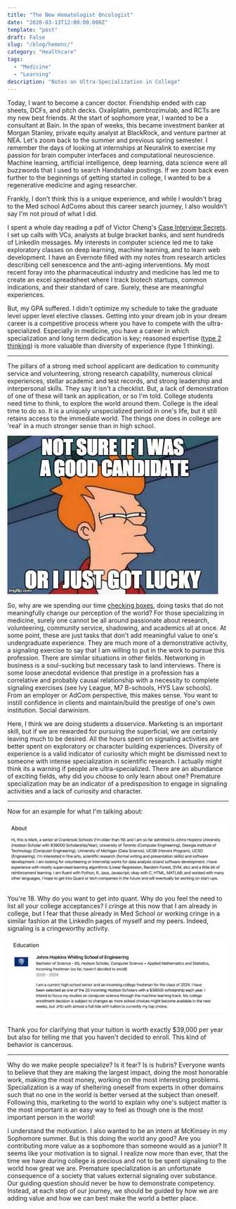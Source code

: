 ```yaml
---
title: "The New Hematologist Oncologist"
date: "2020-03-13T12:00:00.000Z"
template: "post"
draft: False
slug: "/blog/hemonc/"
category: "Healthcare"
tags:
  - "Medicine"
  - "Learning"
description: "Notes on Ultra-Specialization in College"
---
```


Today, I want to become a cancer doctor. Friendship ended with cap sheets, DCFs, and pitch decks. Oxaliplatin, pembrozimulab, and RCTs are my new best friends. At the start of sophomore year, I wanted to be a consultant at Bain. In the span of weeks, this became investment banker at Morgan Stanley, private equity analyst at BlackRock, and venture partner at NEA. Let's zoom back to the summer and previous spring semester. I remember the days of looking at internships at Neuralink to exercise my passion for brain computer interfaces and computational neuroscience. Machine learning, artificial intelligence, deep learning, data science were all buzzwords that I used to search Handshake postings. If we zoom back even further to the beginnings of getting started in college, I wanted to be a regenerative medicine and aging researcher.

Frankly, I don't think this is a unique experience, and while I wouldn't brag to the Med school AdComs about this career search journey, I also wouldn't say I'm not proud of what I did.

I spent a whole day reading a pdf of Victor Cheng's [Case Interview Secrets](https://www.amazon.com/Case-Interview-Secrets-Interviewer-Consulting/dp/0984183523). I set up calls with VCs, analysts at bulge bracket banks, and sent hundreds of LinkedIn messages. My interests in computer science led me to take exploratory classes on deep learning, machine learning, and to learn web development. I have an Evernote filled with my notes from research articles describing cell senescence and the anti-aging interventions. My most recent foray into the pharmaceutical industry and medicine has led me to create an excel spreadsheet where I track biotech startups, common indications, and their standard of care. Surely, these are meaningful experiences.

But, my GPA suffered. I didn't optimize my schedule to take the graduate level upper level elective classes. Getting into your dream job in your dream career is a competitive process where you have to compete with the ultra-specialized. Especially in medicine, you have a career in which specialization and long term dedication is key; reasoned expertise ([type 2 thinking](https://www.amazon.com/Thinking-Fast-Slow-Daniel-Kahneman/dp/0374533555)) is more valuable than diversity of experience (type 1 thinking).

***

The pillars of a strong med school applicant are dedication to community service and volunteering, strong research capability, numerous clinical experiences, stellar academic and test records, and strong leadership and interpersonal skills. They say it isn't a checklist. But, a lack of demonstration of one of these will tank an application, or so I'm told. College students need time to think, to explore the world around them. College is the ideal time to do so. It is a uniquely unspecialized period in one's life, but it still retains access to the immediate world. The things one does in college are 'real' in a much stronger sense than in high school.

![This fucker](MedSchool.jpg "Its hard out here")

So, why are we spending our time [checking boxes](https://www.medscape.com/viewarticle/924457), doing tasks that do not meaningfully change our perception of the world? For those specializing in medicine, surely one cannot be all around passionate about research, volunteering, community service, shadowing, and academics all at once. At some point, these are just tasks that don't add meaningful value to one's undergraduate experience. They are much more of a demonstrative activity, a signaling exercise to say that I am willing to put in the work to pursue this profession. There are similar situations in other fields. Networking in business is a soul-sucking but necessary task to land interviews. There is some loose anecdotal evidence that prestige in a profession has a correlative and probably causal relationship with a necessity to complete signaling exercises (see Ivy League, M7 B-schools, HYS Law schools). From an employer or AdCom perspective, this makes sense. You want to instill confidence in clients and maintain/build the prestige of one's own institution. Social darwinism.

Here, I think we are doing students a disservice. Marketing is an important skill, but if we are rewarded for pursuing the superficial, we are certainly leaving much to be desired. All the hours spent on signaling activities are better spent on exploratory or character building experiences. Diversity of experience is a valid indicator of curiosity which might be dismissed next to someone with intense specialization in scientific research. I actually might think its a warning if people are ultra-specialized. There are an abundance of exciting fields, why did you choose to only learn about one? Premature specialization may be an indicator of a predisposition to engage in signaling activities and a lack of curiosity and character.

***

Now for an example for what I'm talking about:

![This fucker](Fucker2.jpg "This kid is in high school")

You're 18. Why do you want to get into quant. Why do you feel the need to list all your college acceptances? I cringe at this now that I am already in college, but I fear that those already in Med School or working cringe in a similar fashion at the LinkedIn pages of myself and my peers. Indeed, signaling is a cringeworthy activity.

![This fucker](Fucker1.jpg "Why are we listing this on our LinkedIn")

Thank you for clarifying that your tuition is worth exactly $39,000 per year but also for telling me that you haven't decided to enroll. This kind of behavior is cancerous.

***

Why do we make people specialize? Is it fear? Is is hubris? Everyone wants to believe that they are making the largest impact, doing the most honorable work, making the most money, working on the most interesting problems. Specialization is a way of sheltering oneself from experts in other domains such that no one in the world is better versed at the subject than oneself. Following this, marketing to the world to explain why one's subject matter is the most important is an easy way to feel as though one is the most important person in the world!

I understand the motivation. I also wanted to be an intern at McKinsey in my Sophomore summer. But is this doing the world any good? Are you contributing more value as a sophomore than someone would as a junior? It seems like your motivation is to signal. I realize now more than ever, that the time we have during college is precious and not to be spent signaling to the world how great we are. Premature specialization is an unfortunate consequence of a society that values external signaling over substance. Our guiding question should never be how to demonstrate competency. Instead, at each step of our journey, we should be guided by how we are adding value and how we can best make the world a better place.
